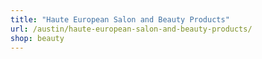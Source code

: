 ```yaml
---
title: "Haute European Salon and Beauty Products"
url: /austin/haute-european-salon-and-beauty-products/
shop: beauty
---
```


